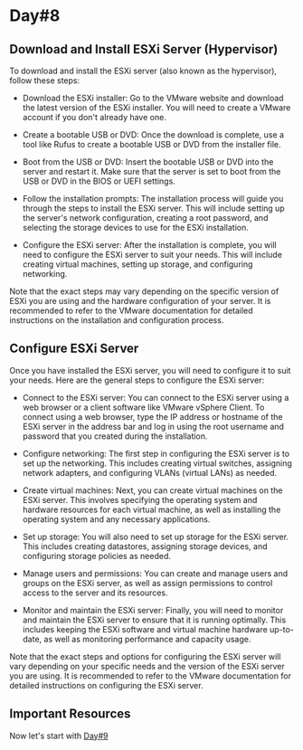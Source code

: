 # Day#8

## Download and Install ESXi Server (Hypervisor)

To download and install the ESXi server (also known as the hypervisor), follow these steps:

+ Download the ESXi installer: Go to the VMware website and download the latest version of the ESXi installer. You will need to create a VMware account if you don't already have one.

+ Create a bootable USB or DVD: Once the download is complete, use a tool like Rufus to create a bootable USB or DVD from the installer file.

+ Boot from the USB or DVD: Insert the bootable USB or DVD into the server and restart it. Make sure that the server is set to boot from the USB or DVD in the BIOS or UEFI settings.

+ Follow the installation prompts: The installation process will guide you through the steps to install the ESXi server. This will include setting up the server's network configuration, creating a root password, and selecting the storage devices to use for the ESXi installation.

+ Configure the ESXi server: After the installation is complete, you will need to configure the ESXi server to suit your needs. This will include creating virtual machines, setting up storage, and configuring networking.

Note that the exact steps may vary depending on the specific version of ESXi you are using and the hardware configuration of your server. It is recommended to refer to the VMware documentation for detailed instructions on the installation and configuration process.

## Configure ESXi Server

Once you have installed the ESXi server, you will need to configure it to suit your needs. Here are the general steps to configure the ESXi server:

+ Connect to the ESXi server: You can connect to the ESXi server using a web browser or a client software like VMware vSphere Client. To connect using a web browser, type the IP address or hostname of the ESXi server in the address bar and log in using the root username and password that you created during the installation.

+ Configure networking: The first step in configuring the ESXi server is to set up the networking. This includes creating virtual switches, assigning network adapters, and configuring VLANs (virtual LANs) as needed.

+ Create virtual machines: Next, you can create virtual machines on the ESXi server. This involves specifying the operating system and hardware resources for each virtual machine, as well as installing the operating system and any necessary applications.

+ Set up storage: You will also need to set up storage for the ESXi server. This includes creating datastores, assigning storage devices, and configuring storage policies as needed.

+ Manage users and permissions: You can create and manage users and groups on the ESXi server, as well as assign permissions to control access to the server and its resources.

+ Monitor and maintain the ESXi server: Finally, you will need to monitor and maintain the ESXi server to ensure that it is running optimally. This includes keeping the ESXi software and virtual machine hardware up-to-date, as well as monitoring performance and capacity usage.

Note that the exact steps and options for configuring the ESXi server will vary depending on your specific needs and the version of the ESXi server you are using. It is recommended to refer to the VMware documentation for detailed instructions on configuring the ESXi server.

## Important Resources

Now let's start with [Day#9](Day%409.md)